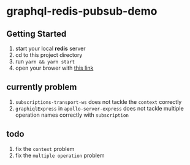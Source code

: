 # graphql-redis-pubsub-demo
## Getting Started

1. start your local **redis** server
2. cd to this project directory
3. run `yarn && yarn start`
4. open your brower with [this link](http://localhost:3000/graphiql)

## currently problem
1. `subscriptions-transport-ws` does not tackle the `context` correctly
2. `graphiqlExpress` in `apollo-server-express` does not tackle multiple operation names correctly with `subscription`

## todo
1. fix the `context` problem
2. fix the `multiple operation` problem
